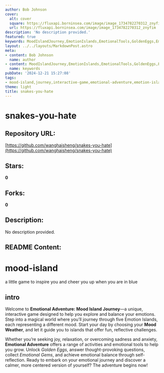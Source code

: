 ```yaml
---
author: Bob Johnson
cover:
  alt: cover
  square: https://fluxapi.borninsea.com/image/image_1734782270312_znyfim
  url: https://fluxapi.borninsea.com/image/image_1734782270312_znyfim
description: 'No description provided.'
featured: true
keywords: MoodIslandJourney,EmotionIslands,EmotionalTools,GoldenEggs,EmotionalGems,SelfReflection,Joy,Relaxation,Sadness,Anxiety,MoodWeather
layout: ../../layouts/MarkdownPost.astro
meta:
- content: Bob Johnson
  name: author
- content: MoodIslandJourney,EmotionIslands,EmotionalTools,GoldenEggs,EmotionalGems,SelfReflection,Joy,Relaxation,Sadness,Anxiety,MoodWeather
  name: keywords
pubDate: '2024-12-21 15:27:08'
tags:
- mood-island,journey,interactive-game,emotional-adventure,emotion-islands,mood-weather,Golden-Eggs,emotional-gems,self-reflection,sadness-anxiety
theme: light
title: snakes-you-hate
---
```


# snakes-you-hate

## Repository URL: 
[https://github.com/wanghaisheng/snakes-you-hate](https://github.com/wanghaisheng/snakes-you-hate)

## Stars: 
**0**

## Forks: 
**0**

## Description: 
No description provided.

## README Content: 
# mood-island
a little game to inspire you and cheer you up when you are in blue


## intro

Welcome to **Emotional Adventure: Mood Island Journey**—a unique, interactive game designed to help you explore and balance your emotions. Step into a magical world where you’ll journey through five Emotion Islands, each representing a different mood. Start your day by choosing your **Mood Weather**, and let it guide you to islands that offer fun, reflective challenges. 

Whether you’re seeking joy, relaxation, or overcoming sadness and anxiety, **Emotional Adventure** offers a range of activities and emotional tools to help you grow. Unlock *Golden Eggs*, answer thought-provoking questions, collect *Emotional Gems*, and achieve emotional balance through self-reflection. Ready to embark on your emotional journey and discover a calmer, more centered version of yourself? The adventure begins now!

